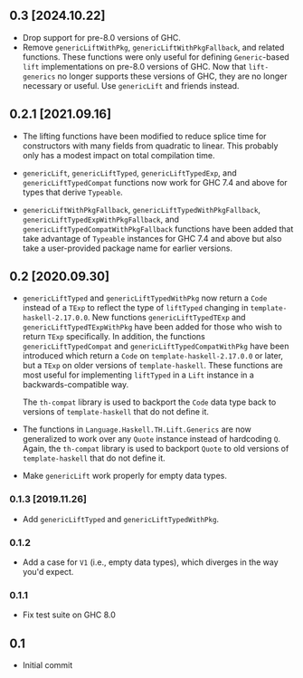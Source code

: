 ## 0.3 [2024.10.22]
* Drop support for pre-8.0 versions of GHC.
* Remove `genericLiftWithPkg`, `genericLiftWithPkgFallback`, and related
  functions. These functions were only useful for defining `Generic`-based
  `lift` implementations on pre-8.0 versions of GHC. Now that `lift-generics`
  no longer supports these versions of GHC, they are no longer necessary or
  useful. Use `genericLift` and friends instead.

## 0.2.1 [2021.09.16]
* The lifting functions have been modified to reduce splice
  time for constructors with many fields from quadratic to
  linear. This probably only has a modest impact on total
  compilation time.

* `genericLift`, `genericLiftTyped`, `genericLiftTypedExp`, and
  `genericLiftTypedCompat` functions now work for GHC 7.4 and above
  for types that derive `Typeable`.

* `genericLiftWithPkgFallback`, `genericLiftTypedWithPkgFallback`,
  `genericLiftTypedExpWithPkgFallback`, and
  `genericLiftTypedCompatWithPkgFallback` functions have been added that take
  advantage of `Typeable` instances for GHC 7.4 and above but also take a
  user-provided package name for earlier versions.

## 0.2 [2020.09.30]
* `genericLiftTyped` and `genericLiftTypedWithPkg` now return a `Code` instead
  of a `TExp` to reflect the type of `liftTyped` changing in
  `template-haskell-2.17.0.0`. New functions `genericLiftTypedTExp` and
  `genericLiftTypedTExpWithPkg` have been added for those who wish to return
  `TExp` specifically. In addition, the functions `genericLiftTypedCompat` and
  `genericLiftTypedCompatWithPkg` have been introduced which return a `Code`
  on `template-haskell-2.17.0.0` or later, but a `TExp` on older versions of
  `template-haskell`. These functions are most useful for implementing
  `liftTyped` in a `Lift` instance in a backwards-compatible way.

  The `th-compat` library is used to backport the `Code` data type back to
  versions of `template-haskell` that do not define it.
* The functions in `Language.Haskell.TH.Lift.Generics` are now generalized to
  work over any `Quote` instance instead of hardcoding `Q`. Again, the
  `th-compat` library is used to backport `Quote` to old versions of
  `template-haskell` that do not define it.
* Make `genericLift` work properly for empty data types.

### 0.1.3 [2019.11.26]
* Add `genericLiftTyped` and `genericLiftTypedWithPkg`.

### 0.1.2
* Add a case for `V1` (i.e., empty data types), which diverges in the way
  you'd expect.

### 0.1.1
* Fix test suite on GHC 8.0

## 0.1
* Initial commit

